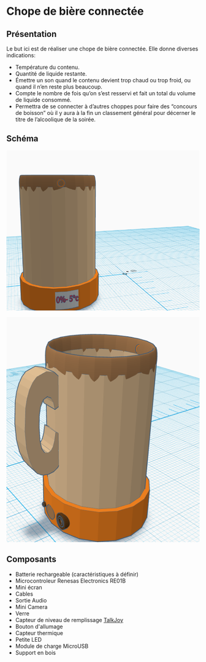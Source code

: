 # Chope de bière connectée

## Présentation

Le but ici est de réaliser une chope de bière connectée. Elle donne diverses indications:
* Température du contenu.
* Quantité de liquide restante.
* Émettre un son quand le contenu devient trop chaud ou trop froid, ou quand il n’en reste plus beaucoup.
* Compte le nombre de fois qu’on s’est resservi et fait un total du volume de liquide consommé.
* Permettra de se connecter à d’autres choppes pour faire des “concours de boisson” où il y aura à la fin un classement général pour décerner le titre de l’alcoolique de la soirée.

## Schéma

![Avant](chope_1.png)

![Arrière](chope_2.png)

## Composants
* Batterie rechargeable (caractéristiques à définir)
* Microcontroleur Renesas Electronics RE01B
* Mini écran
* Cables
* Sortie Audio
* Mini Camera
* Verre
* Capteur de niveau de remplissage [TalkJoy](https://www.amazon.fr/Indicateur-remplissage-akustisches-davertissement-anti-d%C3%A9bordement/dp/B07BFKDM7G)
* Bouton d'allumage
* Capteur thermique
* Petite LED
* Module de charge MicroUSB
* Support en bois
